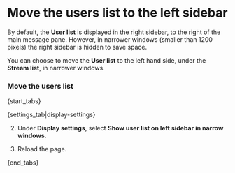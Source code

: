 # Move the users list to the left sidebar

By default, the **User list** is displayed in the right sidebar, to the
right of the main message pane. However, in narrower windows (smaller than
1200 pixels) the right sidebar is hidden to save space.

You can choose to move the **User list** to the left hand side, under the
**Stream list**, in narrower windows.

### Move the users list

{start_tabs}

{settings_tab|display-settings}

2. Under **Display settings**, select **Show user list on left sidebar in narrow windows**.

3. Reload the page.

{end_tabs}
